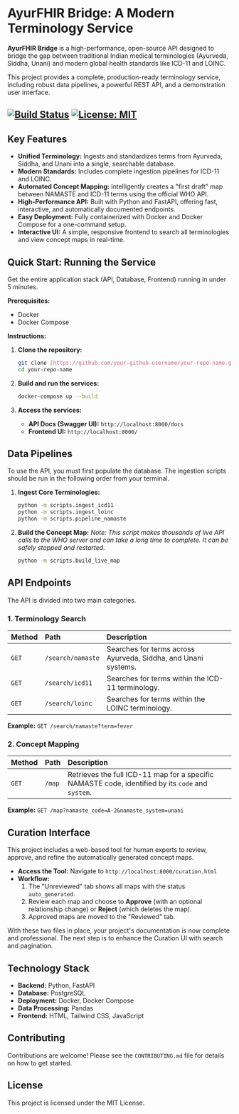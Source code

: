 # AyurFHIR Bridge: A Modern Terminology Service

**AyurFHIR Bridge** is a high-performance, open-source API designed to bridge the gap between traditional Indian medical terminologies (Ayurveda, Siddha, Unani) and modern global health standards like ICD-11 and LOINC.

This project provides a complete, production-ready terminology service, including robust data pipelines, a powerful REST API, and a demonstration user interface.

[![Build Status](https://img.shields.io/github/actions/workflow/status/Medinz01/SIH_26/main.yml?branch=main)](https://github.com/Medinz01/SIH_26/actions)
[![License: MIT](https://img.shields.io/badge/License-MIT-yellow.svg)](https://opensource.org/licenses/MIT)
---

## Key Features

* **Unified Terminology:** Ingests and standardizes terms from Ayurveda, Siddha, and Unani into a single, searchable database.
* **Modern Standards:** Includes complete ingestion pipelines for ICD-11 and LOINC.
* **Automated Concept Mapping:** Intelligently creates a "first draft" map between NAMASTE and ICD-11 terms using the official WHO API.
* **High-Performance API:** Built with Python and FastAPI, offering fast, interactive, and automatically documented endpoints.
* **Easy Deployment:** Fully containerized with Docker and Docker Compose for a one-command setup.
* **Interactive UI:** A simple, responsive frontend to search all terminologies and view concept maps in real-time.

## Quick Start: Running the Service

Get the entire application stack (API, Database, Frontend) running in under 5 minutes.

**Prerequisites:**
* Docker
* Docker Compose

**Instructions:**

1.  **Clone the repository:**
    ```bash
    git clone [https://github.com/your-github-username/your-repo-name.git](https://github.com/your-github-username/your-repo-name.git)
    cd your-repo-name
    ```

2.  **Build and run the services:**
    ```bash
    docker-compose up --build
    ```

3.  **Access the services:**
    * **API Docs (Swagger UI):** `http://localhost:8000/docs`
    * **Frontend UI:** `http://localhost:8000/`

## Data Pipelines

To use the API, you must first populate the database. The ingestion scripts should be run in the following order from your terminal.

1.  **Ingest Core Terminologies:**
    ```bash
    python -m scripts.ingest_icd11
    python -m scripts.ingest_loinc
    python -m scripts.pipeline_namaste
    ```

2.  **Build the Concept Map:**
    *Note: This script makes thousands of live API calls to the WHO server and can take a long time to complete. It can be safely stopped and restarted.*
    ```bash
    python -m scripts.build_live_map
    ```

## API Endpoints

The API is divided into two main categories.

### 1. Terminology Search

| Method | Path              | Description                                                  |
| :----- | :---------------- | :----------------------------------------------------------- |
| `GET`  | `/search/namaste` | Searches for terms across Ayurveda, Siddha, and Unani systems. |
| `GET`  | `/search/icd11`   | Searches for terms within the ICD-11 terminology.            |
| `GET`  | `/search/loinc`   | Searches for terms within the LOINC terminology.             |

**Example:** `GET /search/namaste?term=fever`

### 2. Concept Mapping

| Method | Path   | Description                                                                                              |
| :----- | :----- | :------------------------------------------------------------------------------------------------------- |
| `GET`  | `/map` | Retrieves the full ICD-11 map for a specific NAMASTE code, identified by its `code` and `system`. |

**Example:** `GET /map?namaste_code=A-2&namaste_system=unani`

## Curation Interface

This project includes a web-based tool for human experts to review, approve, and refine the automatically generated concept maps.

* **Access the Tool:** Navigate to `http://localhost:8000/curation.html`
* **Workflow:**
    1.  The "Unreviewed" tab shows all maps with the status `auto_generated`.
    2.  Review each map and choose to **Approve** (with an optional relationship change) or **Reject** (which deletes the map).
    3.  Approved maps are moved to the "Reviewed" tab.

With these two files in place, your project's documentation is now complete and professional. The next step is to enhance the Curation UI with search and pagination.

## Technology Stack

* **Backend:** Python, FastAPI
* **Database:** PostgreSQL
* **Deployment:** Docker, Docker Compose
* **Data Processing:** Pandas
* **Frontend:** HTML, Tailwind CSS, JavaScript

## Contributing

Contributions are welcome! Please see the `CONTRIBUTING.md` file for details on how to get started.

## License

This project is licensed under the MIT License.